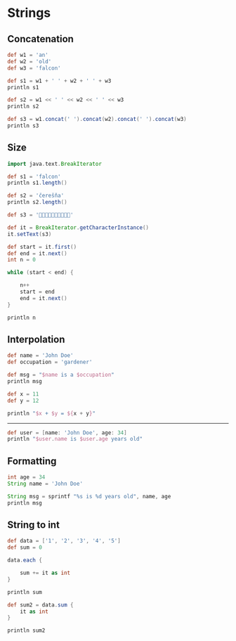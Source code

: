 # Strings 

## Concatenation

```groovy
def w1 = 'an'
def w2 = 'old'
def w3 = 'falcon'

def s1 = w1 + ' ' + w2 + ' ' + w3
println s1

def s2 = w1 << ' ' << w2 << ' ' << w3
println s2

def s3 = w1.concat(' ').concat(w2).concat(' ').concat(w3)
println s3
```

## Size

```groovy
import java.text.BreakIterator

def s1 = 'falcon'
println s1.length()

def s2 = 'čerešňa'
println s2.length()

def s3 = '🐜🐬🐄🐘🦂🐫🐑🦍🐯🐞'

def it = BreakIterator.getCharacterInstance()
it.setText(s3)

def start = it.first()
def end = it.next()
int n = 0

while (start < end) { 

    n++
    start = end 
    end = it.next()
}

println n
```

## Interpolation

```groovy
def name = 'John Doe'
def occupation = 'gardener'

def msg = "$name is a $occupation"
println msg

def x = 11
def y = 12 

println "$x + $y = ${x + y}"
```

---

```groovy
def user = [name: 'John Doe', age: 34]
println "$user.name is $user.age years old"
```

## Formatting

```groovy
int age = 34
String name = 'John Doe'

String msg = sprintf "%s is %d years old", name, age
println msg
```

## String to int

```groovy
def data = ['1', '2', '3', '4', '5']
def sum = 0 

data.each {

    sum += it as int
}

println sum

def sum2 = data.sum {
    it as int
}

println sum2
```

